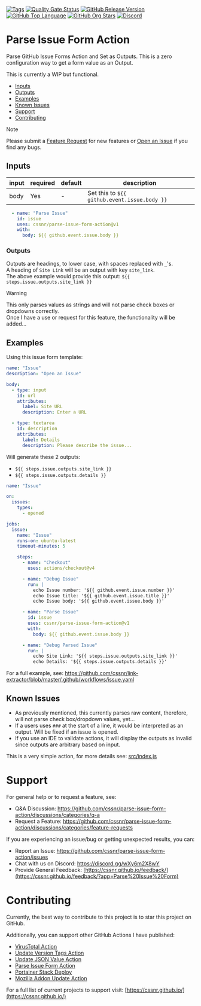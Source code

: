 [![Tags](https://img.shields.io/github/actions/workflow/status/cssnr/parse-issue-form-action/tags.yaml?logo=github&logoColor=white&label=tags)](https://github.com/cssnr/parse-issue-form-action/actions/workflows/tags.yaml)
[![Quality Gate Status](https://sonarcloud.io/api/project_badges/measure?project=cssnr_parse-issue-form-action&metric=alert_status)](https://sonarcloud.io/summary/new_code?id=cssnr_parse-issue-form-action)
[![GitHub Release Version](https://img.shields.io/github/v/release/cssnr/parse-issue-form-action?logo=github)](https://github.com/cssnr/parse-issue-form-action/releases/latest)
[![GitHub Top Language](https://img.shields.io/github/languages/top/cssnr/parse-issue-form-action?logo=htmx&logoColor=white)](https://github.com/cssnr/parse-issue-form-action)
[![GitHub Org Stars](https://img.shields.io/github/stars/cssnr?style=flat&logo=github&logoColor=white)](https://cssnr.github.io/)
[![Discord](https://img.shields.io/discord/899171661457293343?logo=discord&logoColor=white&label=discord&color=7289da)](https://discord.gg/wXy6m2X8wY)

# Parse Issue Form Action

Parse GitHub Issue Forms Action and Set as Outputs.
This is a zero configuration way to get a form value as an Output.

This is currently a WIP but functional.

* [Inputs](#Inputs)
* [Outputs](#Outputs)
* [Examples](#Examples)
* [Known Issues](#Known-Issues)
* [Support](#Support)
* [Contributing](#Contributing)

> [!NOTE]   
> Please submit
> a [Feature Request](https://github.com/cssnr/parse-issue-form-action/discussions/categories/feature-requests)
> for new features or [Open an Issue](https://github.com/cssnr/parse-issue-form-action/issues) if you find any bugs.

## Inputs

| input | required | default | description                                  |
|-------|----------|---------|----------------------------------------------|
| body  | Yes      | -       | Set this to `${{ github.event.issue.body }}` |

```yaml
  - name: "Parse Issue"
    id: issue
    uses: cssnr/parse-issue-form-action@v1
    with:
      body: ${{ github.event.issue.body }}
```

### Outputs

Outputs are headings, to lower case, with spaces replaced with `_`'s.  
A heading of `Site Link` will be an output with key `site_link`.  
The above example would provide this output: `${{ steps.issue.outputs.site_link }}`

> [!WARNING]  
> This only parses values as strings and will not parse check boxes or dropdowns correctly.  
> Once I have a use or request for this feature, the functionality will be added...

## Examples

Using this issue form template:

```yaml
name: "Issue"
description: "Open an Issue"

body:
  - type: input
    id: url
    attributes:
      label: Site URL
      description: Enter a URL

  - type: textarea
    id: description
    attributes:
      label: Details
      description: Please describe the issue...
```

Will generate these 2 outputs:

- `${{ steps.issue.outputs.site_link }}`
- `${{ steps.issue.outputs.details }}`

```yaml
name: "Issue"

on:
  issues:
    types:
      - opened

jobs:
  issue:
    name: "Issue"
    runs-on: ubuntu-latest
    timeout-minutes: 5

    steps:
      - name: "Checkout"
        uses: actions/checkout@v4

      - name: "Debug Issue"
        run: |
          echo Issue number: '${{ github.event.issue.number }}'
          echo Issue title: '${{ github.event.issue.title }}'
          echo Issue body: '${{ github.event.issue.body }}'

      - name: "Parse Issue"
        id: issue
        uses: cssnr/parse-issue-form-action@v1
        with:
          body: ${{ github.event.issue.body }}

      - name: "Debug Parsed Issue"
        run: |
          echo Site Link: '${{ steps.issue.outputs.site_link }}'
          echo Details: '${{ steps.issue.outputs.details }}'
```

For a full example, see: https://github.com/cssnr/link-extractor/blob/master/.github/workflows/issue.yaml

## Known Issues

- As previously mentioned, this currently parses raw content, therefore, will not parse check box/dropdown values,
  yet...
- If a users uses `###` at the start of a line, it would be interpreted as an output. Will be fixed if an issue is
  opened.
- If you use an IDE to validate actions, it will display the outputs as invalid since outputs are arbitrary based on
  input.

This is a very simple action, for more details see: [src/index.js](src%2Findex.js)

# Support

For general help or to request a feature, see:

- Q&A Discussion: https://github.com/cssnr/parse-issue-form-action/discussions/categories/q-a
- Request a Feature: https://github.com/cssnr/parse-issue-form-action/discussions/categories/feature-requests

If you are experiencing an issue/bug or getting unexpected results, you can:

- Report an Issue: https://github.com/cssnr/parse-issue-form-action/issues
- Chat with us on Discord: https://discord.gg/wXy6m2X8wY
- Provide General
  Feedback: [https://cssnr.github.io/feedback/](https://cssnr.github.io/feedback/?app=Parse%20Issue%20Form)

# Contributing

Currently, the best way to contribute to this project is to star this project on GitHub.

Additionally, you can support other GitHub Actions I have published:

- [VirusTotal Action](https://github.com/cssnr/virustotal-action)
- [Update Version Tags Action](https://github.com/cssnr/update-version-tags-action)
- [Update JSON Value Action](https://github.com/cssnr/update-json-value-action)
- [Parse Issue Form Action](https://github.com/cssnr/parse-issue-form-action)
- [Portainer Stack Deploy](https://github.com/cssnr/portainer-stack-deploy-action)
- [Mozilla Addon Update Action](https://github.com/cssnr/mozilla-addon-update-action)

For a full list of current projects to support visit: [https://cssnr.github.io/](https://cssnr.github.io/)
